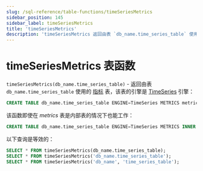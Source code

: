 ```yaml
---
slug: /sql-reference/table-functions/timeSeriesMetrics
sidebar_position: 145
sidebar_label: timeSeriesMetrics
title: 'timeSeriesMetrics'
description: 'timeSeriesMetrics 返回由表 `db_name.time_series_table` 使用的指标表，该表的引擎是 TimeSeries 引擎。'
---
```



# timeSeriesMetrics 表函数

`timeSeriesMetrics(db_name.time_series_table)` - 返回由表 `db_name.time_series_table` 使用的 [指标](../../engines/table-engines/integrations/time-series.md#metrics-table) 表，该表的引擎是 [TimeSeries](../../engines/table-engines/integrations/time-series.md) 引擎：

``` sql
CREATE TABLE db_name.time_series_table ENGINE=TimeSeries METRICS metrics_table
```

该函数即使在 _metrics_ 表是内部表的情况下也能工作：

``` sql
CREATE TABLE db_name.time_series_table ENGINE=TimeSeries METRICS INNER UUID '01234567-89ab-cdef-0123-456789abcdef'
```

以下查询是等效的：

``` sql
SELECT * FROM timeSeriesMetrics(db_name.time_series_table);
SELECT * FROM timeSeriesMetrics('db_name.time_series_table');
SELECT * FROM timeSeriesMetrics('db_name', 'time_series_table');
```
